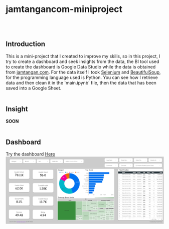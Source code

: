 # jamtangancom-miniproject
<br></br>
## Introduction
This is a mini-project that I created to improve my skills, so in this project, I try to create a dashboard and seek insights from the data, the BI tool used to create the dashboard is Google Data Studio while the data is obtained from <a href="https://www.jamtangan.com">jamtangan.com</a>. For the data itself I took <a href="https://selenium-python.readthedocs.io">Selenium</a> and <a href="https://beautiful-soup-4.readthedocs.io/en /latest/">BeautifulSoup</a>, for the programming language used is Python. You can see how I retrieve data and then clean it in the 'main.ipynb' file, then the data that has been saved into a Google Sheet.
<br></br>
## Insight
<b>SOON</b>
<br></br>
## Dashboard
Try the dashboard <a href="https://datastudio.google.com/reporting/b1965084-d14a-470a-aefe-bddb473a02ae">Here</a>
![Dashboard Preview](https://github.com/faridrizqi46/jamtangancom-miniproject/blob/main/image_2022-08-23_170338042.png?raw=true)
